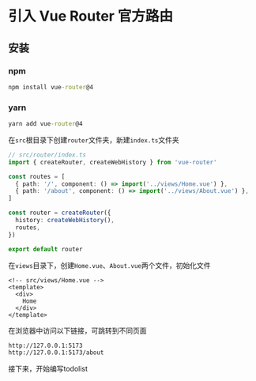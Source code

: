 # 引入 Vue Router 官方路由
## 安装
### npm
```cmd
npm install vue-router@4
```

### yarn
``` cmd
yarn add vue-router@4
```

在`src`根目录下创建`router`文件夹，新建`index.ts`文件夹
``` typescript
// src/router/index.ts
import { createRouter, createWebHistory } from 'vue-router'

const routes = [
  { path: '/', component: () => import('../views/Home.vue') },
  { path: '/about', component: () => import('../views/About.vue') },
]

const router = createRouter({
  history: createWebHistory(),
  routes,
})

export default router
```
在`views`目录下，创建`Home.vue`、`About.vue`两个文件，初始化文件
``` vue
<!-- src/views/Home.vue -->
<template>
  <div>
    Home
  </div>
</template>
```
在浏览器中访问以下链接，可跳转到不同页面
``` cmd
http://127.0.0.1:5173
http://127.0.0.1:5173/about
```

接下来，开始编写todolist